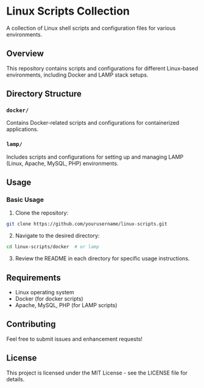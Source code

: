 # Linux Scripts Collection

A collection of Linux shell scripts and configuration files for various environments.

## Overview
This repository contains scripts and configurations for different Linux-based environments, including Docker and LAMP stack setups.

## Directory Structure

### `docker/`
Contains Docker-related scripts and configurations for containerized applications.

### `lamp/`
Includes scripts and configurations for setting up and managing LAMP (Linux, Apache, MySQL, PHP) environments.

## Usage

### Basic Usage
1. Clone the repository:
```bash
git clone https://github.com/yourusername/linux-scripts.git
```

2. Navigate to the desired directory:
```bash
cd linux-scripts/docker  # or lamp
```

3. Review the README in each directory for specific usage instructions.

## Requirements
- Linux operating system
- Docker (for docker scripts)
- Apache, MySQL, PHP (for LAMP scripts)

## Contributing
Feel free to submit issues and enhancement requests!

## License
This project is licensed under the MIT License - see the LICENSE file for details.